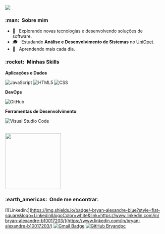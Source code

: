 
![](https://komarev.com/ghpvc/?username=Bryandpc&color=006bed)

<h3> :man: &nbsp;Sobre mim </h3>

- 🤔 &nbsp; Explorando novas tecnologias e desenvolvendo soluções de software.
- 🎓 &nbsp; Estudando **Análise e Desenvolvimento de Sistemas** no <a href="https://www.opet.com.br/uniopet">UniOpet</a>.
- 🌱 &nbsp; Aprendendo mais cada dia.

<h3> :rocket: &nbsp;Minhas Skills </h3>

**Aplicações e Dados**

  ![JavaScript](https://img.shields.io/badge/-JavaScript-333333?style=flat&logo=javascript)
  ![HTML5](https://img.shields.io/badge/-HTML5-333333?style=flat&logo=HTML5)
  ![CSS](https://img.shields.io/badge/-CSS-333333?style=flat&logo=CSS3&logoColor=1572B6)
  
**DevOps**

  ![GitHub](https://img.shields.io/badge/-GitHub-333333?style=flat&logo=github)
 
**Ferramentas de Desenvolvimento**

  ![Visual Studio Code](https://img.shields.io/badge/-Visual%20Studio%20Code-333333?style=flat&logo=visual-studio-code&logoColor=007ACC)
 
<br/>

<a href="https://github.com/Bryandpc">
  <img height="180em" src="https://github-readme-stats.vercel.app/api?username=Bryandpc&theme=dracula&show_icons=true" />
</a>

<br/>

<h3> :earth_americas: &nbsp;Onde me encontrar: </h3> 

[![Linkedin:](https://img.shields.io/badge/-bryan-alexandre-blue?style=flat-square&logo=Linkedin&logoColor=white&link=https://www.linkedin.com/in/bryan-alexandre-b10017203/](https://www.linkedin.com/in/bryan-alexandre-b10017203/)
[![Gmail Badge](https://img.shields.io/badge/-seuemail@email.com-006bed?style=flat-square&logo=Gmail&logoColor=white&link=mailto:Bryandpc07)](mailto:bryandpc07)
[![GitHub Bryandpc]( https://img.shields.io/github/followers/VanessaSwerts?label=follow&style=social)](https://github.com/Bryandpc)
